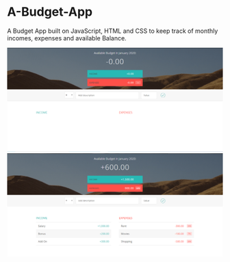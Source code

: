 # A-Budget-App

A Budget App built on JavaScript, HTML and CSS to keep track of monthly incomes, expenses and available Balance.



![](images/p1.PNG)
![](images/p2.PNG)
